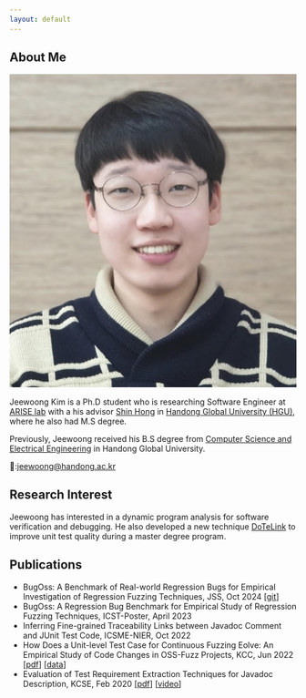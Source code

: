 ```yaml
---
layout: default
---
```


## About Me

<img class="profile-picture" src="jwkim-rev.jpg">

Jeewoong Kim is a Ph.D student who is researching Software Engineer at [ARISE lab](https://arise.handong.edu) with a his advisor [Shin Hong](https://hongshin.github.io) in [Handong Global University (HGU)](https://handong.edu), where he also had M.S degree.

Previously, Jeewoong received his B.S degree from [Computer Science and Electrical Engineering](https://csee.handong.edu) in Handong Global University.

📧:[jeewoong@handong.ac.kr](mailto:jeewoong@handong.ac.kr) 


## Research Interest

Jeewoong has interested in a dynamic program analysis for software verification and debugging. He also developed a new technique [DoTeLink](https://github.com/arise-handong/dotelink) to improve unit test quality during a master degree program.


## Publications

- BugOss: A Benchmark of Real-world Regression Bugs for Empirical Investigation of Regression Fuzzing Techniques, JSS, Oct 2024 \[[git](https://github.com/sdevlab/BugOss)\]
- BugOss: A Regression Bug Benchmark for Empirical Study of Regression Fuzzing Techniques, ICST-Poster, April 2023 
- Inferring Fine-grained Traceability Links between Javadoc Comment and JUnit Test Code, ICSME-NIER, Oct 2022 
- How Does a Unit-level Test Case for Continuous Fuzzing Eolve: An Empirical Study of Code Changes in OSS-Fuzz Projects, KCC, Jun 2022 \[[pdf](/pubs/kcc22_oss-fuzz-change.pdf)\] \[[data](https://github.com/ARISE-Handong/oss-fuzz-study)\]
- Evaluation of Test Requirement Extraction Techniques for Javadoc Description, KCSE, Feb 2020 \[[pdf](/pubs/kcse20-javadoc.pdf)\] \[[video](https://www.youtube.com/watch?v=gjiPzHg5Ohw)\]
